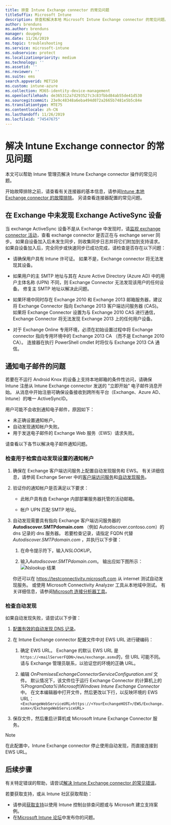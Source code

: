 ```yaml
---
title: 排查 Intune Exchange connector 的常见问题
titleSuffix: Microsoft Intune
description: 排查和解决本地 Microsoft Intune Exchange connector 的常见问题。
author: brenduns
ms.author: brenduns
manager: dougeby
ms.date: 11/26/2019
ms.topic: troubleshooting
ms.service: microsoft-intune
ms.subservice: protect
ms.localizationpriority: medium
ms.technology: ''
ms.assetid: ''
ms.reviewer: ''
ms.suite: ems
search.appverid: MET150
ms.custom: intune-azure
ms.collection: M365-identity-device-management
ms.openlocfilehash: de365312a7d293527c3c83fbbd84ab55de41d530
ms.sourcegitcommit: 23e9c48348a6eba494d072a2665b7481e5b5c84e
ms.translationtype: MTE75
ms.contentlocale: zh-CN
ms.lasthandoff: 11/26/2019
ms.locfileid: "74547675"
---
```

# <a name="resolve-common-problems-with-the-intune-exchange-connector"></a>解决 Intune Exchange connector 的常见问题
 
本文可以帮助 Intune 管理员解决 Intune Exchange connector 操作的常见问题。

开始故障排除之前，请查看有关连接器的基本信息，请参阅[Intune 本地 Exchange connector 的故障排除](troubleshoot-exchange-connector.md)。 另请查看连接器配置的常见问题。

## <a name="an-exchange-activesync-device-isnt-discovered-from-exchange"></a>在 Exchange 中未发现 Exchange ActiveSync 设备

当 exchange ActiveSync 设备不是从 Exchange 中发现时，请[监视 exchange connector 活动](exchange-connector-install.md#on-premises-intune-exchange-connector-high-availability-support)，查看 exchange connector 是否正在与 exchange server 同步。 如果自设备加入后未发生同步，则收集同步日志并将它们附加到支持请求。 如果自设备加入后，完全同步或快速同步已成功完成，请检查是否存在以下问题：

- 请确保用户具有 Intune 许可证。 如果不是，Exchange connector 将无法发现其设备。

- 如果用户的主 SMTP 地址与其在 Azure Active Directory (Azure AD) 中的用户主体名称 (UPN) 不同，则 Exchange Connector 无法发现该用户的任何设备。 修复主 SMTP 地址以解决此问题。

- 如果环境中同时存在 Exchange 2010 和 Exchange 2013 邮箱服务器，建议将 Exchange Connector 指向 Exchange 2013 客户端访问服务器 (CAS)。 如果将 Exchange Connector 设置为与 Exchange 2010 CAS 进行通信，Exchange Connector 将无法发现 Exchange 2013 上的任何用户设备。

- 对于 Exchange Online 专用环境，必须在初始设置过程中将 Exchange connector 指向专用环境中的 Exchange 2013 CA （而不是 Exchange 2010 CA）。 连接器在执行 PowerShell cmdlet 时将仅与 Exchange 2013 CA 通信。

## <a name="problems-with-the-notification-email-message"></a>通知电子邮件的问题

若要在不运行 Android Knox 的设备上支持本地邮箱的条件性访问，请确保 Intune 注册从 Intune Exchange connector 发送的 "立即开始" 电子邮件消息开始。 从消息中开始注册可确保设备接收到跨所有平台（Exchange、Azure AD、Intune）的唯一 ActiveSyncID。

用户可能不会收到通知电子邮件，原因如下：

- 未正确设置通知帐户。
- 自动发现通知帐户失败。
- 用于发送电子邮件的 Exchange Web 服务（EWS）请求失败。

请查看以下各节以解决电子邮件通知问题。

### <a name="check-the-notification-account-that-retrieves-autodiscover-settings"></a>检查用于检索自动发现设置的通知帐户

1. 确保在 Exchange 客户端访问服务上配置自动发现服务和 EWS。 有关详细信息，请参阅 Exchange Server 中的[客户端访问服务](https://docs.microsoft.com/Exchange/architecture/client-access/client-access)和[自动发现服务](https://docs.microsoft.com/Exchange/architecture/client-access/autodiscover?view=exchserver-2019)。

2. 验证你的通知帐户是否满足以下要求：

   - 此帐户具有由 Exchange 内部部署服务器托管的活动邮箱。

   - 帐户 UPN 匹配 SMTP 地址。

3. 自动发现需要具有指向 Exchange 客户端访问服务器的**Autodiscover.SMTPdomain.com** （例如 Autodiscover.contoso.com）的 dns 记录的 dns 服务器。 若要检查记录，请指定 FQDN 代替*Autodiscover.SMTPdomain.com* ，并执行以下步骤：

   1. 在命令提示符下，输入*NSLOOKUP*。

   2. 输入*Autodiscover.SMTPdomain.com*。 输出应如下图所示：![Nslookup 结果](./media/troubleshoot-exchange-connector-common-problems/nslookup-results.png
      )

   你还可以在 https://testconnectivity.microsoft.com 从 internet 测试自动发现服务。 或使用 Microsoft Connectivity Analyzer 工具从本地域中测试。 有关详细信息，请参阅[Microsoft 连接分析器工具](https://docs.microsoft.com/previous-versions/office/exchange-remote-connectivity/jj851141(v=exchg.80))。


### <a name="check-autodiscovery"></a>检查自动发现

如果自动发现失败，请尝试以下步骤：

1. [配置有效的自动发现 DNS 记录](https://docs.microsoft.com/previous-versions/exchange-server/exchange-150/mt473798(v=exchg.150))。

2. 在 Intune Exchange connector 配置文件中对 EWS URL 进行硬编码：

   1. 确定 EWS URL。 Exchange 的默认 EWS URL 是 `https://<mailServerFQDN>/ews/exchange.asmx`的，但 URL 可能不同。 请与 Exchange 管理员联系，以验证您的环境的正确 URL。

   2. 编辑 *OnPremisesExchangeConnectorServiceConfiguration.xml* 文件。 默认情况下，该文件位于运行 Exchange Connector 的计算机上的 *%ProgramData%\Microsoft\Windows Intune Exchange Connector*中。 在文本编辑器中打开文件，然后更改以下行，以反映环境的 EWS URL： `<ExchangeWebServiceURL>https://<YourExchangeHOST>/EWS/Exchange.asmx</ExchangeWebServiceURL>`

3. 保存文件，然后重启计算机或 Microsoft Intune Exchange Connector 服务。

>[!NOTE]
> 在此配置中，Intune Exchange connector 停止使用自动发现，而直接连接到 EWS URL。

## <a name="next-steps"></a>后续步骤

有关特定错误的帮助，请尝试[解决 Intune Exchange connector 的常见错误](troubleshoot-exchange-connector-common-errors.md)。

若要获取支持，或从 Intune 社区获取帮助：

- 请参阅[获取支持](../fundamentals/get-support.md)以使用 Intune 控制台排查问题或与 Microsoft 建立支持案例。
- 在[Microsoft Intune 论坛](https://social.technet.microsoft.com/Forums/home?forum=microsoftintuneprod)中发布你的问题。